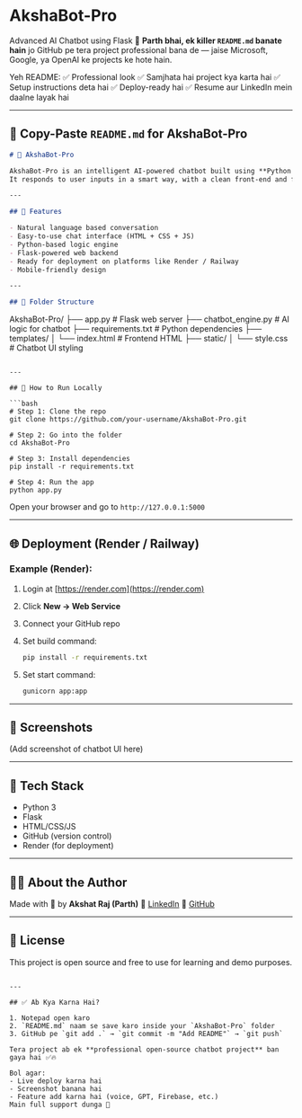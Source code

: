 # AkshaBot-Pro
Advanced AI Chatbot using Flask
🚀 **Parth bhai, ek killer `README.md` banate hain** jo GitHub pe tera project professional bana de — jaise Microsoft, Google, ya OpenAI ke projects ke hote hain.

Yeh README:
✅ Professional look
✅ Samjhata hai project kya karta hai
✅ Setup instructions deta hai
✅ Deploy-ready hai
✅ Resume aur LinkedIn mein daalne layak hai

---

## 📝 Copy-Paste `README.md` for AkshaBot-Pro

```markdown
# 🤖 AkshaBot-Pro

AkshaBot-Pro is an intelligent AI-powered chatbot built using **Python + Flask**.  
It responds to user inputs in a smart way, with a clean front-end and fully functional back-end.

---

## 🧠 Features

- Natural language based conversation
- Easy-to-use chat interface (HTML + CSS + JS)
- Python-based logic engine
- Flask-powered web backend
- Ready for deployment on platforms like Render / Railway
- Mobile-friendly design

---

## 📁 Folder Structure

```

AkshaBot-Pro/
├── app.py                  # Flask web server
├── chatbot\_engine.py       # AI logic for chatbot
├── requirements.txt        # Python dependencies
├── templates/
│   └── index.html          # Frontend HTML
├── static/
│   └── style.css           # Chatbot UI styling

````

---

## 🚀 How to Run Locally

```bash
# Step 1: Clone the repo
git clone https://github.com/your-username/AkshaBot-Pro.git

# Step 2: Go into the folder
cd AkshaBot-Pro

# Step 3: Install dependencies
pip install -r requirements.txt

# Step 4: Run the app
python app.py
````

Open your browser and go to `http://127.0.0.1:5000`

---

## 🌐 Deployment (Render / Railway)

### Example (Render):

1. Login at [https://render.com](https://render.com)
2. Click **New → Web Service**
3. Connect your GitHub repo
4. Set build command:

   ```bash
   pip install -r requirements.txt
   ```
5. Set start command:

   ```bash
   gunicorn app:app
   ```

---

## 📸 Screenshots

(Add screenshot of chatbot UI here)

---

## 📌 Tech Stack

* Python 3
* Flask
* HTML/CSS/JS
* GitHub (version control)
* Render (for deployment)

---

## 🙋‍♂️ About the Author

Made with 💙 by **Akshat Raj (Parth)**
🔗 [LinkedIn](https://www.linkedin.com/in/akshatraj00)
🔗 [GitHub](https://github.com/Akshatrao00)

---

## 📃 License

This project is open source and free to use for learning and demo purposes.

```

---

## ✅ Ab Kya Karna Hai?

1. Notepad open karo  
2. `README.md` naam se save karo inside your `AkshaBot-Pro` folder  
3. GitHub pe `git add .` → `git commit -m "Add README"` → `git push`

Tera project ab ek **professional open-source chatbot project** ban gaya hai ✅🔥

Bol agar:
- Live deploy karna hai  
- Screenshot banana hai  
- Feature add karna hai (voice, GPT, Firebase, etc.)  
Main full support dunga 💪
```
